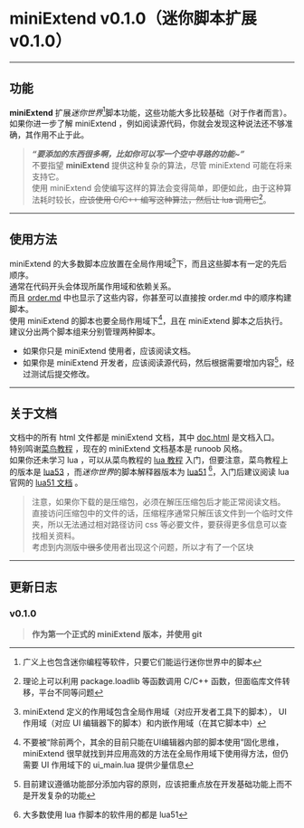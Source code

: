 # miniExtend v0.1.0（迷你脚本扩展 v0.1.0）
***
## 功能
**miniExtend** 扩展*迷你世界*[^1]脚本功能，这些功能大多比较基础（对于作者而言）。  
如果你进一步了解 miniExtend ，例如阅读源代码，你就会发现这种说法还不够准确，其作用不止于此。  
> ***“要添加的东西很多啊，比如你可以写一个空中寻路的功能~”***  
> 不要指望 **miniExtend** 提供这种复杂的算法，尽管 miniExtend 可能在将来支持它。  
> 使用 miniExtend 会使编写这样的算法会变得简单，即便如此，由于这种算法耗时较长，~~应该使用 C/C++ 编写这种算法，然后让 lua 调用它~~[^2]。  

***
## 使用方法
miniExtend 的大多数脚本应放置在全局作用域[^3]下，而且这些脚本有一定的先后顺序。  
通常在代码开头会体现所属作用域和依赖关系。  
而且 <u>order.md</u> 中也显示了这些内容，你甚至可以直接按 order.md 中的顺序构建脚本。  
使用 miniExtend 的脚本也要全局作用域下[^4]，且在 miniExtend 脚本之后执行。  
建议分出两个脚本组来分别管理两种脚本。  
+ 如果你只是 miniExtend 使用者，应该阅读文档。  
+ 如果你是 miniExtend 开发者，应该阅读源代码，然后根据需要增加内容[^5]，经过测试后提交修改。  
***
## 关于文档
文档中的所有 html 文件都是 miniExtend 文档，其中 <u>doc.html</u> 是文档入口。  
特别鸣谢[菜鸟教程](https://www.runoob.com) ，现在的 miniExtend 文档基本是 runoob 风格。  
如果你还未学习 lua ，可以从菜鸟教程的 [lua 教程](https://www.runoob.com/lua/lua-tutorial.html) 入门，但要注意，菜鸟教程上的版本是 <u>lua53</u> ，而*迷你世界*的脚本解释器版本为 <u>lua51</u> [^6]，入门后建议阅读 lua 官网的 [lua51 文档](http://www.lua.org/manual/5.1/) 。
> 注意，如果你下载的是压缩包，必须在解压压缩包后才能正常阅读文档。  
> 直接访问压缩包中的文件的话，压缩程序通常只解压该文件到一个临时文件夹，所以无法通过相对路径访问 css 等必要文件，要获得更多信息可以查找相关资料。  
> 考虑到内测版中~~很多~~使用者出现这个问题，所以才有了一个区块  

***
## 更新日志
### v0.1.0
> **作为第一个正式的 miniExtend 版本，并使用 git**

[^1]: 广义上也包含迷你编程等软件，只要它们能运行迷你世界中的脚本
[^2]: 理论上可以利用 package.loadlib 等函数调用 C/C++ 函数，但面临库文件转移，平台不同等问题
[^3]: miniExtend 定义的作用域包含全局作用域（对应开发者工具下的脚本）， UI 作用域（对应 UI 编辑器下的脚本）和内嵌作用域（在其它脚本中）
[^4]: 不要被“除前两个，其余的目前只能在UI编辑器内部的脚本使用”固化思维， miniExtend 很早就找到并应用高效的方法在全局作用域下使用得方法，但仍需要 UI 作用域下的 ui_main.lua 提供少量信息
[^5]: 目前建议遵循功能部分添加内容的原则，应该把重点放在开发基础功能上而不是开发复杂的功能
[^6]: 大多数使用 lua 作脚本的软件用的都是 lua51
